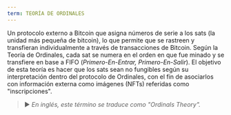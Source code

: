 ```yaml
---
term: TEORÍA DE ORDINALES
---
```


Un protocolo externo a Bitcoin que asigna números de serie a los sats (la unidad más pequeña de bitcoin), lo que permite que se rastreen y transfieran individualmente a través de transacciones de Bitcoin. Según la Teoría de Ordinales, cada sat se numera en el orden en que fue minado y se transfiere en base a FIFO (*Primero-En-Entrar, Primero-En-Salir*). El objetivo de esta teoría es hacer que los sats sean no fungibles según su interpretación dentro del protocolo de Ordinales, con el fin de asociarlos con información externa como imágenes (NFTs) referidas como "inscripciones".

> ► *En inglés, este término se traduce como "Ordinals Theory".*